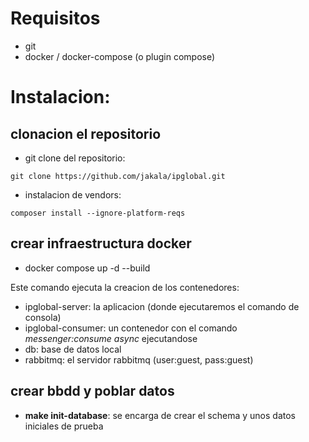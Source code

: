 # Requisitos
 - git
 - docker / docker-compose (o plugin compose)
# Instalacion:
## clonacion el repositorio
 - git clone del repositorio:
```
git clone https://github.com/jakala/ipglobal.git
```
 - instalacion de vendors:
```
composer install --ignore-platform-reqs
```
## crear infraestructura docker
 - docker compose up -d --build

Este comando ejecuta la creacion de los contenedores:
 - ipglobal-server: la aplicacion (donde ejecutaremos el comando de consola)
 - ipglobal-consumer: un contenedor con el comando *messenger:consume async* ejecutandose
 - db: base de datos local
 - rabbitmq: el servidor rabbitmq (user:guest, pass:guest)

## crear bbdd y poblar datos
 - **make init-database**: se encarga de crear el schema y unos datos iniciales de prueba
